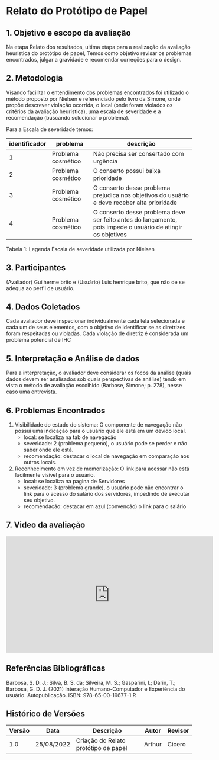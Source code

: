 # Relato do Protótipo de Papel

## 1. Objetivo e escopo da avaliação

Na etapa Relato dos resultados, ultima etapa para a realização da avaliação heuristica do protótipo de papel, Temos como objetivo revisar os problemas encontrados, julgar a gravidade e recomendar correções para o design.

## 2. Metodologia

Visando facilitar o entendimento  dos problemas encontrados foi utilizado o método proposto por Nielsen e referenciado pelo livro da Simone, onde propõe descrever  violação ocorrida, o local (onde foram violados os critérios da avaliação heuristica), uma escala de severidade e a recomendação (buscando solucionar o problema).

Para a Escala de severidade temos:

|identificador| problema |descrição |
|----|-----|-----|
|1|Problema cosmético| Não precisa ser consertado com urgência |
|2|Problema cosmético| O conserto possui baixa prioridade |
|3|Problema cosmético| O conserto desse problema prejudica nos objetivos do usuário e deve receber alta prioridade |
|4|Problema cosmético| O conserto desse problema deve ser feito antes do lançamento, pois impede o usuário de atingir os objetivos |

Tabela 1: Legenda Escala de severidade utilizada por Nielsen

## 3. Participantes

(Avaliador) Guilherme brito e (Usuário) Luis henrique brito, que não de se adequa ao perfil de usuário.

## 4. Dados Coletados

Cada avaliador deve inspecionar individualmente cada tela selecionada e cada um de seus
elementos, com o objetivo de identificar se as diretrizes foram respeitadas ou violadas. Cada violação
de diretriz é considerada um problema potencial de IHC

## 5. Interpretação e Análise de dados

Para a interpretação, o avaliador deve considerar os focos da análise (quais dados devem ser analisados 
sob quais perspectivas de análise) tendo em vista o método de avaliação escolhido (Barbose, Simone; p. 278), nesse caso
uma entrevista.

## 6. Problemas Encontrados

1. Visibilidade do estado do sistema: O componente de navegação não possui uma indicação para o usuário que ele está em um devido local.
   - local: se localiza na tab de navegação
   - severidade: 2 (problema pequeno), o usuário pode se perder e não saber onde ele está.
   - recomendação: destacar o local de navegação em comparação aos outros locais.
2. Reconhecimento em vez de memorização: O link para acessar não está facilmente visivel para o usuário.
   - local: se localiza na pagina de Servidores
   - severidade: 3 (problema grande), o usuário pode não encontrar o link para o acesso do salário dos servidores, impedindo de executar seu objetivo.
   - recomendação: destacar em azul (convenção) o link para o salário


## 7. Video da avaliação

<iframe width="560" height="315" src="https://www.youtube.com/embed/Vi7MhnIE0hE" title="YouTube video player" frameborder="0" allow="accelerometer; autoplay; clipboard-write; encrypted-media; gyroscope; picture-in-picture" allowfullscreen></iframe>



## Referências Bibliográficas

Barbosa, S. D. J.; Silva, B. S. da; Silveira, M. S.; Gasparini, I.; Darin, T.; Barbosa, G. D. J. (2021)
Interação Humano-Computador e Experiência do usuário. Autopublicação. ISBN: 978-65-00-19677-1.R

## Histórico de Versões

| Versão | Data       | Descrição                                              | Autor             | Revisor         |
|--------|------------|--------------------------------------------------------|-------------------|-----------------|
| 1.0    | 25/08/2022 | Criação do Relato protótipo de papel | Arthur | Cicero |
